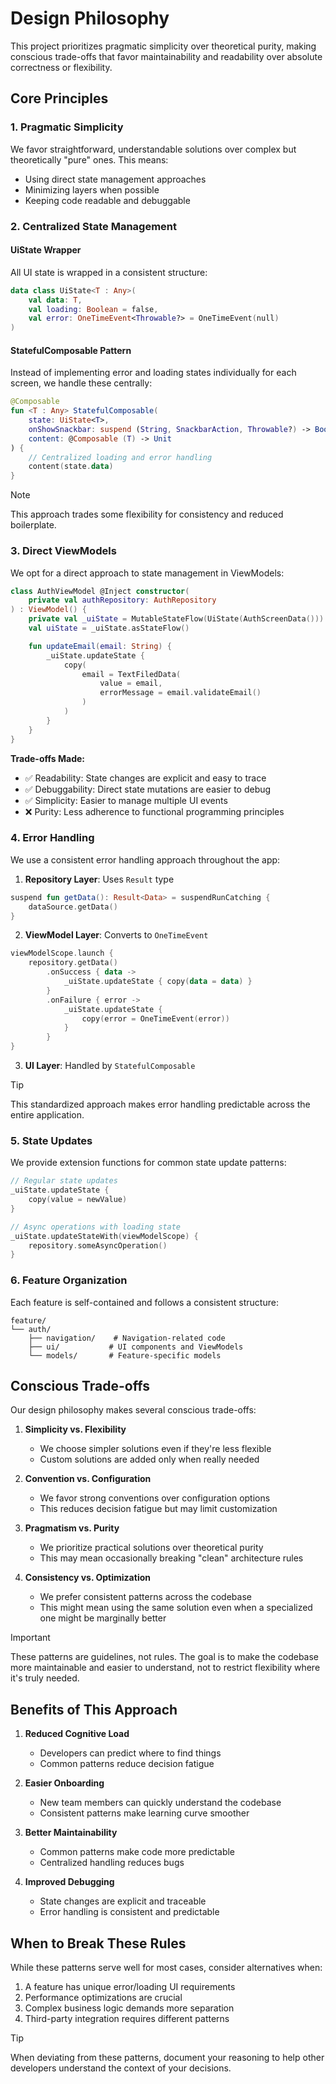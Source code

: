 # Design Philosophy

This project prioritizes pragmatic simplicity over theoretical purity, making conscious trade-offs that favor maintainability and readability over absolute correctness or flexibility.

## Core Principles

### 1. Pragmatic Simplicity

We favor straightforward, understandable solutions over complex but theoretically "pure" ones. This means:

- Using direct state management approaches
- Minimizing layers when possible
- Keeping code readable and debuggable

### 2. Centralized State Management

#### UiState Wrapper
All UI state is wrapped in a consistent structure:
```kotlin
data class UiState<T : Any>(
    val data: T,
    val loading: Boolean = false,
    val error: OneTimeEvent<Throwable?> = OneTimeEvent(null)
)
```

#### StatefulComposable Pattern
Instead of implementing error and loading states individually for each screen, we handle these centrally:

```kotlin
@Composable
fun <T : Any> StatefulComposable(
    state: UiState<T>,
    onShowSnackbar: suspend (String, SnackbarAction, Throwable?) -> Boolean,
    content: @Composable (T) -> Unit
) {
    // Centralized loading and error handling
    content(state.data)
}
```

> [!NOTE]
> This approach trades some flexibility for consistency and reduced boilerplate.

### 3. Direct ViewModels

We opt for a direct approach to state management in ViewModels:

```kotlin
class AuthViewModel @Inject constructor(
    private val authRepository: AuthRepository
) : ViewModel() {
    private val _uiState = MutableStateFlow(UiState(AuthScreenData()))
    val uiState = _uiState.asStateFlow()

    fun updateEmail(email: String) {
        _uiState.updateState {
            copy(
                email = TextFiledData(
                    value = email,
                    errorMessage = email.validateEmail()
                )
            )
        }
    }
}
```

**Trade-offs Made:**
- ✅ Readability: State changes are explicit and easy to trace
- ✅ Debuggability: Direct state mutations are easier to debug
- ✅ Simplicity: Easier to manage multiple UI events
- ❌ Purity: Less adherence to functional programming principles

### 4. Error Handling

We use a consistent error handling approach throughout the app:

1. **Repository Layer**: Uses `Result` type
```kotlin
suspend fun getData(): Result<Data> = suspendRunCatching {
    dataSource.getData()
}
```

2. **ViewModel Layer**: Converts to `OneTimeEvent`
```kotlin
viewModelScope.launch {
    repository.getData()
        .onSuccess { data -> 
            _uiState.updateState { copy(data = data) }
        }
        .onFailure { error ->
            _uiState.updateState { 
                copy(error = OneTimeEvent(error))
            }
        }
}
```

3. **UI Layer**: Handled by `StatefulComposable`

> [!TIP]
> This standardized approach makes error handling predictable across the entire application.

### 5. State Updates

We provide extension functions for common state update patterns:

```kotlin
// Regular state updates
_uiState.updateState { 
    copy(value = newValue) 
}

// Async operations with loading state
_uiState.updateStateWith(viewModelScope) {
    repository.someAsyncOperation()
}
```

### 6. Feature Organization

Each feature is self-contained and follows a consistent structure:
```
feature/
└── auth/
    ├── navigation/    # Navigation-related code
    ├── ui/           # UI components and ViewModels
    └── models/       # Feature-specific models
```

## Conscious Trade-offs

Our design philosophy makes several conscious trade-offs:

1. **Simplicity vs. Flexibility**
   - We choose simpler solutions even if they're less flexible
   - Custom solutions are added only when really needed

2. **Convention vs. Configuration**
   - We favor strong conventions over configuration options
   - This reduces decision fatigue but may limit customization

3. **Pragmatism vs. Purity**
   - We prioritize practical solutions over theoretical purity
   - This may mean occasionally breaking "clean" architecture rules

4. **Consistency vs. Optimization**
   - We prefer consistent patterns across the codebase
   - This might mean using the same solution even when a specialized one might be marginally better

> [!IMPORTANT]
> These patterns are guidelines, not rules. The goal is to make the codebase more maintainable and easier to understand, not to restrict flexibility where it's truly needed.

## Benefits of This Approach

1. **Reduced Cognitive Load**
   - Developers can predict where to find things
   - Common patterns reduce decision fatigue

2. **Easier Onboarding**
   - New team members can quickly understand the codebase
   - Consistent patterns make learning curve smoother

3. **Better Maintainability**
   - Common patterns make code more predictable
   - Centralized handling reduces bugs

4. **Improved Debugging**
   - State changes are explicit and traceable
   - Error handling is consistent and predictable

## When to Break These Rules

While these patterns serve well for most cases, consider alternatives when:

1. A feature has unique error/loading UI requirements
2. Performance optimizations are crucial
3. Complex business logic demands more separation
4. Third-party integration requires different patterns

> [!TIP]
> When deviating from these patterns, document your reasoning to help other developers understand the context of your decisions.